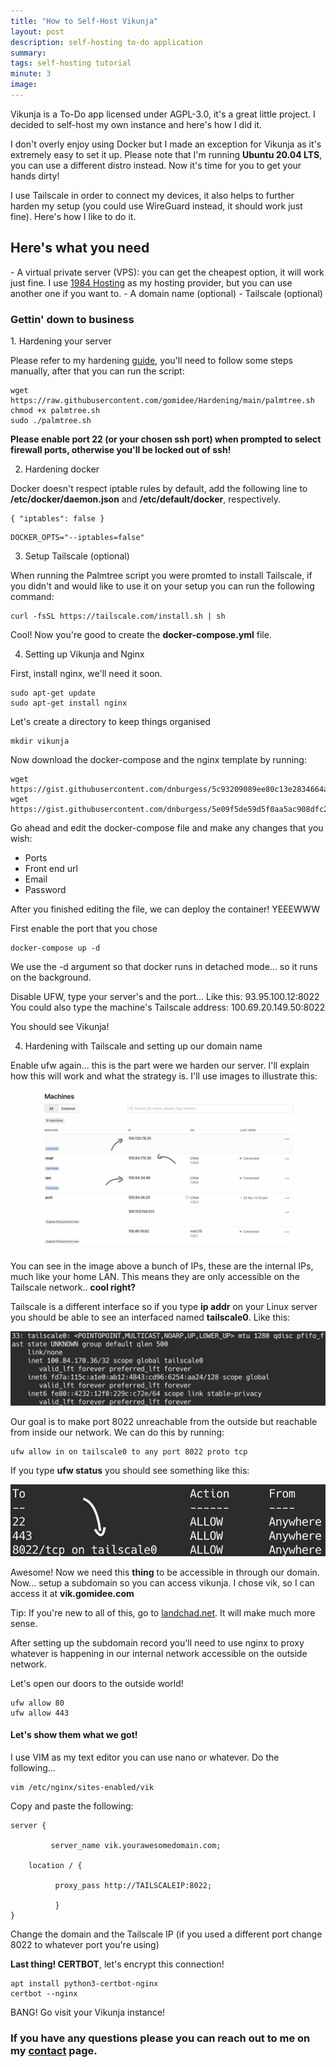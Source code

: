 ```yaml
---
title: "How to Self-Host Vikunja"
layout: post
description: self-hosting to-do application
summary: 
tags: self-hosting tutorial
minute: 3
image: 
---
```


Vikunja is a To-Do app licensed under AGPL-3.0, it's a great little project. I decided to self-host my own instance and here's how I did it.

I don't overly enjoy using Docker but I made an exception for Vikunja as it's extremely easy to set it up. Please note that I'm running <strong>Ubuntu 20.04 LTS</strong>, you can use a different distro instead. Now it's time for you to get your hands dirty!

I use Tailscale in order to connect my devices, it also helps to further harden my setup (you could use WireGuard instead, it should work just fine). Here's how I like to do it.

<h2>Here's what you need</h2>
- A virtual private server (VPS): you can get the cheapest option, it will work just fine. I use <a href="https://1984.hosting">1984 Hosting</a> as my hosting provider, but you can use another one if you want to.
- A domain name (optional)
- Tailscale (optional)

<h3>Gettin' down to business</h3>
1. Hardening your server

Please refer to my hardening <a href="https://github.com/gomidee/Hardening">guide</a>, you'll need to follow some steps manually, after that you can run the script:

<pre><code>wget https://raw.githubusercontent.com/gomidee/Hardening/main/palmtree.sh
chmod +x palmtree.sh
sudo ./palmtree.sh</code></pre>

<strong>Please enable port 22 (or your chosen ssh port) when prompted to select firewall ports, otherwise you'll be locked out of ssh!</strong>

2. Hardening docker

Docker doesn't respect iptable rules by default, add the following line to <strong>/etc/docker/daemon.json</strong> and <strong>/etc/default/docker</strong>, respectively.

<pre><code>{ "iptables": false }</pre></code>

<pre><code>DOCKER_OPTS="--iptables=false"</pre></code>

3. Setup Tailscale (optional)

When running the Palmtree script you were promted to install Tailscale, if you didn't and would like to use it on your setup you can run the following command:

<pre><code>curl -fsSL https://tailscale.com/install.sh | sh</code></pre>

Cool! Now you're good to create the <strong>docker-compose.yml</strong> file.

4. Setting up Vikunja and Nginx

First, install nginx, we'll need it soon.

<pre><code>sudo apt-get update
sudo apt-get install nginx</code></pre>

Let's create a directory to keep things organised

<pre><code>mkdir vikunja</code></pre>

Now download the docker-compose and the nginx template by running:

<pre><code>wget https://gist.githubusercontent.com/dnburgess/5c93209089ee80c13e2834664a4267dc/raw/5ed387bdb92bd153311ed5596c428a44ac2fe7e6/gistfile1.txt
wget https://gist.githubusercontent.com/dnburgess/5e09f5de59d5f0aa5ac908dfc2dadaca/raw/67aa9bb60f4254fb2e4e2b53c785b1bf70ce356f/gistfile1.txt
</code></pre>

Go ahead and edit the docker-compose file and make any changes that you wish:

- Ports 
- Front end url
- Email
- Password

After you finished editing the file, we can deploy the container! YEEEWWW

First enable the port that you chose

<pre><code>docker-compose up -d</code></pre>

We use the -d argument so that docker runs in detached mode... so it runs on the background.

Disable UFW, type your server's and the port... Like this: 93.95.100.12:8022
You could also type the machine's Tailscale address: 100.69.20.149.50:8022

You should see Vikunja!

4. Hardening with Tailscale and setting up our domain name

Enable ufw again... this is the part were we harden our server. I'll explain how this will work and what the strategy is. I'll use images to illustrate this:

<img src=images/tailscale.jpg>

You can see in the image above a bunch of IPs, these are the internal IPs, much like your home LAN. This means they are only accessible on the Tailscale network.. <strong>cool right?</strong>

Tailscale is a different interface so if you type <strong>ip addr</strong> on your Linux server you should be able to see an interfaced named <strong>tailscale0</strong>. Like this:

<img src=images/example.jpg>

Our goal is to make port 8022 unreachable from the outside but reachable from inside our network. We can do this by running:

<pre><code>ufw allow in on tailscale0 to any port 8022 proto tcp</code></pre>

If you type <strong>ufw status</strong> you should see something like this:

<img src=images/ports.jpg>

Awesome! Now we need this <strong>thing</strong> to be accessible in through our domain. Now... setup a subdomain so you can access vikunja. I chose vik, so I can access it at <strong>vik.gomidee.com</strong>

Tip: If you're new to all of this, go to <a href="https://landchad.net">landchad.net</a>. It will make much more sense.

After setting up the subdomain record you'll need to use nginx to proxy whatever is happening in our internal network accessible on the outside network.

Let's open our doors to the outside world!

<pre><code>ufw allow 80
ufw allow 443</code></pre>

<h4>Let's show them what we got!</h4>
I use VIM as my text editor you can use nano or whatever. Do the following...

<pre><code>vim /etc/nginx/sites-enabled/vik</code></pre>

Copy and paste the following:

<pre><code>server {

         server_name vik.yourawesomedomain.com;

	location / {

	      proxy_pass http://TAILSCALEIP:8022;

	      }
}</code></pre>

Change the domain and the Tailscale IP (if you used a different port change 8022 to whatever port you're using)

<strong>Last thing! CERTBOT</strong>, let's encrypt this connection!

<pre><code>apt install python3-certbot-nginx
certbot --nginx
</code></pre>

BANG! Go visit your Vikunja instance!


<h3>If you have any questions please you can reach out to me on my <a href="https://gomidee.com/contact">contact</a> page.</h3>







